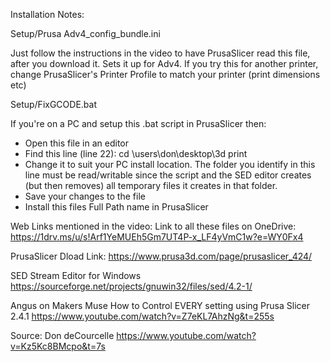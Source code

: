 Installation Notes:

Setup/Prusa Adv4_config_bundle.ini

Just follow the instructions in the video to have PrusaSlicer
read this file, after you download it.  Sets it up for Adv4.
If you try this for another printer, change PrusaSlicer's
Printer Profile to match your printer (print dimensions etc)

Setup/FixGCODE.bat

If you're on a PC and setup this .bat script in PrusaSlicer then:
* Open this file in an editor
* Find this line (line 22): cd \users\don\desktop\3d print
* Change it to suit your PC install location.  The folder you
  identify in this line must be read/writable 
  since the script and the SED editor creates (but then removes)
  all temporary files it creates in that folder.
* Save your changes to the file
* Install this files Full Path name in PrusaSlicer

Web Links mentioned in the video:
  Link to all these files on OneDrive:
  https://1drv.ms/u/s!Arf1YeMUEh5Gm7UT4P-x_LF4yVmC1w?e=WY0Fx4

  PrusaSlicer Dload Link:
  https://www.prusa3d.com/page/prusaslicer_424/ 

  SED Stream Editor for Windows
  https://sourceforge.net/projects/gnuwin32/files/sed/4.2-1/
  
  Angus on Makers Muse
  How to Control EVERY setting using Prusa Slicer 2.4.1
  https://www.youtube.com/watch?v=Z7eKL7AhzNg&t=255s 

Source:
  Don deCourcelle
  https://www.youtube.com/watch?v=Kz5Kc8BMcpo&t=7s
 